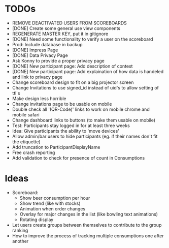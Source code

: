 # TODOs

- REMOVE DEACTIVATED USERS FROM SCOREBOARDS
- [DONE] Create some general use view components
- REGENERATE MASTER KEY, put it in gitignore
- [DONE] Need some functionality to verify a user on the scoreboard 
- Prod: Include database in backup
- [DONE] Impress Page
- [DONE] Data Privacy Page
- Ask Konny to provide a proper privacy page
- [DONE] New participant page: Add description of contest
- [DONE] New participant page: Add explaination of how data is handeled and link to privacy page
- Change scoreboard design to fit on a big projector screen
- Change Invitations to use signed_id instead of uid's to allow setting of ttl's
- Make design less horrible
- Change invitations page to be usable on mobile
- Double check all '(QR-Code)' links to work on mobile chrome and mobile safari
- Change dashboard links to buttons (to make them usable on mobile)
- Test: Participants stay logged in for at least three weeks
- Idea: Give participants the ability to 'move devices'
- Allow admin/bar users to hide participants (eg. if their names don't fit the etiquette)
- Add truncation to ParticipantDisplayName
- Free crash reporting
- Add validation to check for presence of count in Consumptions

# Ideas
- Scoreboard: 
    - Show beer consumption per hour
    - Show trend (like with stocks)
    - Animation when order changes
    - Overlay for major changes in the list (like bowling text animations)
    - Rotating display
- Let users create groups between themselves to contribute to the group ranking
- How to improve the process of tracking multiple consumptions one after another
